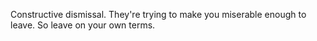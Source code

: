  Constructive dismissal. They're trying to make you miserable enough to leave. So leave on your own terms. 